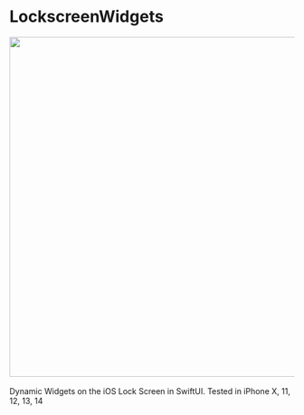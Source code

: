 # LockscreenWidgets

<div align="center">
  <img src="https://pauldyanez.com/images/github/Lockscreen4.mov" width="600"/>
</div>
<br>
Dynamic Widgets on  the iOS Lock Screen in SwiftUI. 
Tested in iPhone X, 11, 12, 13, 14
